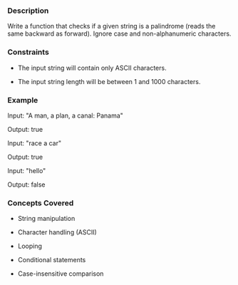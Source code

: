 ### Description

Write a function that checks if a given string is a palindrome (reads the same backward as forward).  Ignore case and non-alphanumeric characters.

### Constraints

- The input string will contain only ASCII characters.
- The input string length will be between 1 and 1000 characters.

### Example

Input: "A man, a plan, a canal: Panama"
Output: true

Input: "race a car"
Output: true

Input: "hello"
Output: false

### Concepts Covered

* String manipulation
* Character handling (ASCII)
* Looping
* Conditional statements
* Case-insensitive comparison